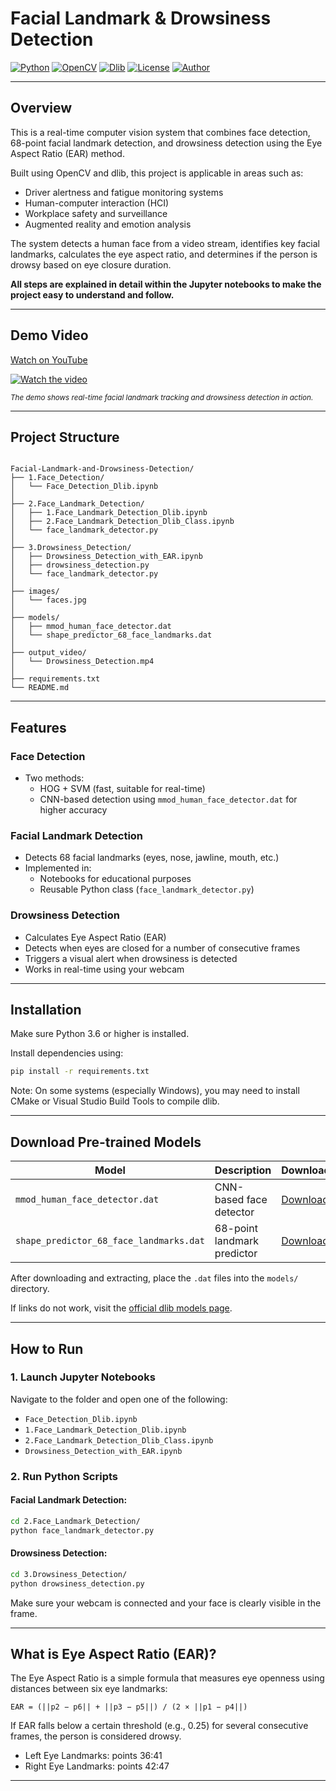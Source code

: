 # Facial Landmark & Drowsiness Detection

[![Python](https://img.shields.io/badge/Python-3.8%2B-blue.svg)](https://www.python.org/)
[![OpenCV](https://img.shields.io/badge/OpenCV-4.x-orange.svg)](https://opencv.org/)
[![Dlib](https://img.shields.io/badge/Dlib-Face%20Landmark%20Detection-green.svg)](http://dlib.net/)
[![License](https://img.shields.io/badge/License-MIT-yellow.svg)](LICENSE)
[![Author](https://img.shields.io/badge/Author-Raafat%20Nagy-blue.svg)](https://github.com/Raafat-Nagy)

---

## Overview

This is a real-time computer vision system that combines face detection, 68-point facial landmark detection, and drowsiness detection using the Eye Aspect Ratio (EAR) method.

Built using OpenCV and dlib, this project is applicable in areas such as:

- Driver alertness and fatigue monitoring systems  
- Human-computer interaction (HCI)  
- Workplace safety and surveillance  
- Augmented reality and emotion analysis  

The system detects a human face from a video stream, identifies key facial landmarks, calculates the eye aspect ratio, and determines if the person is drowsy based on eye closure duration.

**All steps are explained in detail within the Jupyter notebooks to make the project easy to understand and follow.**

---

## Demo Video

[Watch on YouTube](https://youtu.be/aCKkCBUu3DM)

[![Watch the video](https://img.youtube.com/vi/aCKkCBUu3DM/hqdefault.jpg)](https://youtu.be/aCKkCBUu3DM)

<sub> *The demo shows real-time facial landmark tracking and drowsiness detection in action.*</sub>

---

## Project Structure

```

Facial-Landmark-and-Drowsiness-Detection/
├── 1.Face_Detection/
│   └── Face_Detection_Dlib.ipynb
│
├── 2.Face_Landmark_Detection/
│   ├── 1.Face_Landmark_Detection_Dlib.ipynb
│   ├── 2.Face_Landmark_Detection_Dlib_Class.ipynb
│   └── face_landmark_detector.py
│
├── 3.Drowsiness_Detection/
│   ├── Drowsiness_Detection_with_EAR.ipynb
│   ├── drowsiness_detection.py
│   └── face_landmark_detector.py
│
├── images/
│   └── faces.jpg
│
├── models/
│   ├── mmod_human_face_detector.dat
│   └── shape_predictor_68_face_landmarks.dat
│
├── output_video/
│   └── Drowsiness_Detection.mp4
│
├── requirements.txt
└── README.md

````

---

## Features

### Face Detection

- Two methods:
  - HOG + SVM (fast, suitable for real-time)
  - CNN-based detection using `mmod_human_face_detector.dat` for higher accuracy

### Facial Landmark Detection

- Detects 68 facial landmarks (eyes, nose, jawline, mouth, etc.)
- Implemented in:
  - Notebooks for educational purposes
  - Reusable Python class (`face_landmark_detector.py`)

### Drowsiness Detection

- Calculates Eye Aspect Ratio (EAR)
- Detects when eyes are closed for a number of consecutive frames
- Triggers a visual alert when drowsiness is detected
- Works in real-time using your webcam

---

## Installation

Make sure Python 3.6 or higher is installed.

Install dependencies using:

```bash
pip install -r requirements.txt
````

Note: On some systems (especially Windows), you may need to install CMake or Visual Studio Build Tools to compile dlib.

---

## Download Pre-trained Models

| Model                                   | Description                 | Download                                                                    |
| --------------------------------------- | --------------------------- | --------------------------------------------------------------------------- |
| `mmod_human_face_detector.dat`          | CNN-based face detector     | [Download](https://dlib.net/files/mmod_human_face_detector.dat.bz2)          |
| `shape_predictor_68_face_landmarks.dat` | 68-point landmark predictor | [Download](https://dlib.net/files/shape_predictor_68_face_landmarks.dat.bz2) |

After downloading and extracting, place the `.dat` files into the `models/` directory.

If links do not work, visit the [official dlib models page](http://dlib.net/).

---

## How to Run

### 1. Launch Jupyter Notebooks

Navigate to the folder and open one of the following:

* `Face_Detection_Dlib.ipynb`
* `1.Face_Landmark_Detection_Dlib.ipynb`
* `2.Face_Landmark_Detection_Dlib_Class.ipynb`
* `Drowsiness_Detection_with_EAR.ipynb`

### 2. Run Python Scripts

#### Facial Landmark Detection:

```bash
cd 2.Face_Landmark_Detection/
python face_landmark_detector.py
```

#### Drowsiness Detection:

```bash
cd 3.Drowsiness_Detection/
python drowsiness_detection.py
```

Make sure your webcam is connected and your face is clearly visible in the frame.

---

## What is Eye Aspect Ratio (EAR)?

The Eye Aspect Ratio is a simple formula that measures eye openness using distances between six eye landmarks:

```
EAR = (||p2 − p6|| + ||p3 − p5||) / (2 × ||p1 − p4||)
```

If EAR falls below a certain threshold (e.g., 0.25) for several consecutive frames, the person is considered drowsy.

* Left Eye Landmarks: points 36:41
* Right Eye Landmarks: points 42:47

---